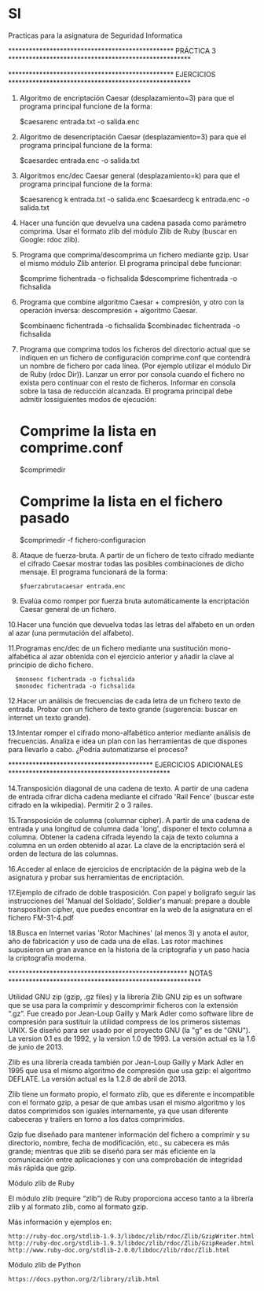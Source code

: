 # SI

Practicas para la asignatura de Seguridad Informatica

************************************************ PRÁCTICA 3 *****************************************************

************************************************ EJERCICIOS *****************************************************


1. Algoritmo de encriptación Caesar (desplazamiento=3) para que el programa principal funcione de la forma:
  
      $caesarenc entrada.txt -o salida.enc

2. Algoritmo de desencriptación Caesar (desplazamiento=3) para que el programa principal funcione de la forma:
  
     $caesardec entrada.enc -o salida.txt

3. Algoritmos enc/dec Caesar general (desplazamiento=k) para que el programa principal funcione de la forma:

     $caesarencg k entrada.txt -o salida.enc
     $caesardecg k entrada.enc -o salida.txt

4. Hacer una función que devuelva una cadena pasada como parámetro comprima. Usar el formato zlib del módulo 
Zlib de Ruby (buscar en Google: rdoc zlib).

5. Programa que comprima/descomprima un fichero mediante gzip. Usar el mismo módulo Zlib anterior. El programa 
principal debe funcionar:
  
      $comprime fichentrada -o fichsalida
      $descomprime fichentrada -o fichsalida

6. Programa que combine algoritmo Caesar + compresión, y otro con la operación inversa: descompresión + algoritmo 
Caesar.

      $combinaenc fichentrada -o fichsalida
      $combinadec fichentrada -o fichsalida

7. Programa que comprima todos los ficheros del directorio actual que se indiquen en un fichero de configuración 
comprime.conf que contendrá un nombre de fichero por cada línea. (Por ejemplo utilizar el módulo Dir de Ruby 
(rdoc Dir)). Lanzar un error por consola cuando el fichero no exista pero continuar con el resto de ficheros. 
Informar en consola sobre la tasa de reducción alcanzada. El programa principal debe admitir lossiguientes modos 
de ejecución:

      # Comprime la lista en comprime.conf
      $comprimedir
      # Comprime la lista en el fichero pasado
      $comprimedir -f fichero-configuracion

8. Ataque de fuerza-bruta. A partir de un fichero de texto cifrado mediante el cifrado Caesar mostrar todas las 
posibles combinaciones de dicho mensaje. El programa funcionará de la forma:
  
       $fuerzabrutacaesar entrada.enc

9. Evalúa como romper por fuerza bruta automáticamente la encriptación Caesar general de un fichero.

10.Hacer una función que devuelva todas las letras del alfabeto en un orden al azar (una permutación del alfabeto).

11.Programas enc/dec de un fichero mediante una sustitución mono-alfabética al azar obtenida con el ejercicio 
anterior y añadir la clave al principio de dicho fichero.

      $monoenc fichentrada -o fichsalida
      $monodec fichentrada -o fichsalida

12.Hacer un análisis de frecuencias de cada letra de un fichero texto de entrada. Probar con un fichero de texto 
grande (sugerencia: buscar en internet un texto grande).

13.Intentar romper el cifrado mono-alfabético anterior mediante análisis de frecuencias. Analiza e idea un plan 
con las herramientas de que dispones para llevarlo a cabo. ¿Podría automatizarse el proceso?

 
 
 ****************************************** EJERCICIOS ADICIONALES ***********************************************
 

14.Transposición diagonal de una cadena de texto. A partir de una cadena de entrada cifrar dicha cadena mediante 
el cifrado 'Rail Fence' (buscar este cifrado en la wikipedia). Permitir 2 o 3 raíles.

15.Transposición de columna (columnar cipher). A partir de una cadena de entrada y una longitud de columna dada 
'long', disponer el texto columna a columna. Obtener la cadena cifrada leyendo la caja de texto columna a columna
en un orden obtenido al azar. La clave de la encriptación será el orden de lectura de las columnas.

16.Acceder al enlace de ejercicios de encriptación de la página web de la asignatura y probar sus herramientas de 
encriptación.

17.Ejemplo de cifrado de doble trasposición. Con papel y bolígrafo seguir las instrucciones del 'Manual del Soldado',
Soldier's manual: prepare a double transposition cipher, que puedes encontrar en la web de la asignatura en el fichero 
FM-31-4.pdf

18.Busca en Internet varias 'Rotor Machines' (al menos 3) y anota el autor, año de fabricación y uso de cada una de 
ellas. Las rotor machines supusieron un gran avance en la historia de la criptografía y un paso hacia la criptografía
moderna.



**************************************************** NOTAS ********************************************************


Utilidad GNU zip (gzip, .gz files) y la librería Zlib GNU zip es un software que se usa para la comprimir y 
descomprimir ficheros con la extensión “.gz”. Fue creado por Jean-Loup Gailly y Mark Adler como software libre 
de compresión para sustituir la utilidad compress de los primeros sistemas UNIX. Se diseñó para ser usado por 
el proyecto GNU (la "g" es de "GNU"). La version 0.1 es de 1992, y la version 1.0 de 1993. La versión actual
es la 1.6 de junio de 2013.

Zlib es una librería creada también por Jean-Loup Gailly y Mark Adler en 1995 que usa el mismo algoritmo de 
compresión que usa gzip: el algoritmo DEFLATE. La versión actual es la 1.2.8 de abril de 2013.

Zlib tiene un formato propio, el formato zlib, que es diferente e incompatible con el formato gzip, a pesar de 
que ambas usan el mismo algoritmo y los datos comprimidos son iguales internamente, ya que usan diferente cabeceras 
y trailers en torno a los datos comprimidos.

Gzip fue diseñado para mantener información del fichero a comprimir y su directorio, nombre, fecha de modificación, 
etc., su cabecera es más grande; mientras que zlib se diseñó para ser más eficiente en la comunicación entre
aplicaciones y con una comprobación de integridad más rápida que gzip.

Módulo zlib de Ruby

El módulo zlib (require “zlib”) de Ruby proporciona acceso tanto a la librería zlib y al formato zlib, como al 
formato gzip.

  Más información y ejemplos en:

    http://ruby-doc.org/stdlib-1.9.3/libdoc/zlib/rdoc/Zlib/GzipWriter.html
    http://ruby-doc.org/stdlib-1.9.3/libdoc/zlib/rdoc/Zlib/GzipReader.html
    http://www.ruby-doc.org/stdlib-2.0.0/libdoc/zlib/rdoc/Zlib.html

  Módulo zlib de Python

    https://docs.python.org/2/library/zlib.html
